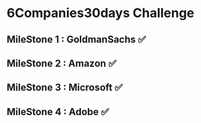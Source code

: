 # 6Companies30days Challenge

## MileStone 1 : GoldmanSachs ✅
## MileStone 2 : Amazon ✅
## MileStone 3 : Microsoft ✅
## MileStone 4 : Adobe ✅
